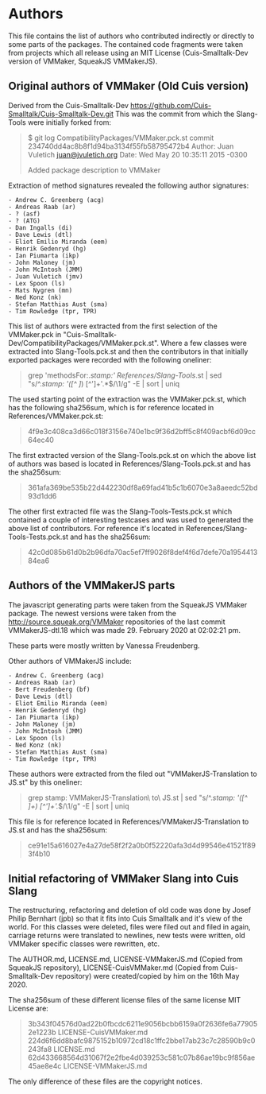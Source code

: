 # Authors

This file contains the list of authors who contributed indirectly or directly
to some parts of the packages. The contained code fragments were taken from
projects which all release using an MIT License (Cuis-Smalltalk-Dev version of VMMaker,
SqueakJS VMMakerJS).

## Original authors of VMMaker (Old Cuis version)

Derived from the Cuis-Smalltalk-Dev https://github.com/Cuis-Smalltalk/Cuis-Smalltalk-Dev.git
This was the commit from which the Slang-Tools were initially forked from:

> $ git log CompatibilityPackages/VMMaker.pck.st 
> commit 234740dd4ac8b8f1d94ba3134f55fb58795472b4
> Author: Juan Vuletich <juan@jvuletich.org>
> Date:   Wed May 20 10:35:11 2015 -0300
>
>   Added package description to VMMaker

Extraction of method signatures revealed the following author signatures:

    - Andrew C. Greenberg (acg) 
    - Andreas Raab (ar)
    - ? (asf)
    - ? (ATG)
    - Dan Ingalls (di)
    - Dave Lewis (dtl)
    - Eliot Emilio Miranda (eem)
    - Henrik Gedenryd (hg)
    - Ian Piumarta (ikp)
    - John Maloney (jm)
    - John McIntosh (JMM)
    - Juan Vuletich (jmv)
    - Lex Spoon (ls)
    - Mats Nygren (mn)
    - Ned Konz (nk)
    - Stefan Matthias Aust (sma)
    - Tim Rowledge (tpr, TPR)

This list of authors were extracted from the first selection of the
VMMaker.pck in "Cuis-Smalltalk-Dev/CompatibilityPackages/VMMaker.pck.st".
Where a few classes were extracted into Slang-Tools.pck.st and then the
contributors in that initially exported packages were recorded with 
the following oneliner:
> grep 'methodsFor:.*stamp:' References/Slang-Tools*.st | sed "s/^.*stamp: '([^ ]*) [^']+'.*$/\1/g" -E | sort | uniq

The used starting point of the extraction was the VMMaker.pck.st,
which has the following sha256sum, which is for reference located
in References/VMMaker.pck.st:
> 4f9e3c408ca3d66c018f3156e740e1bc9f36d2bff5c8f409acbf6d09cc64ec40

The first extracted version of the Slang-Tools.pck.st on which
the above list of authors was based is located in References/Slang-Tools.pck.st
and has the sha256sum:
> 361afa369be535b22d442230df8a69fad41b5c1b6070e3a8aeedc52bd93d1dd6

The other first extracted file was the Slang-Tools-Tests.pck.st which
contained a couple of interesting testcases and was used to generated
the above list of contributors. For reference it's located in References/Slang-Tools-Tests.pck.st
and has the sha256sum:
> 42c0d085b61d0b2b96dfa70ac5ef7ff9026f8def4f6d7defe70a195441384ea6


## Authors of the VMMakerJS parts

The javascript generating parts were taken from the SqueakJS VMMaker package.
The newest versions were taken from the http://source.squeak.org/VMMaker repositories
of the last commit VMMakerJS-dtl.18 which was made 29. February 2020 at 02:02:21 pm.

These parts were mostly written by Vanessa Freudenberg.

Other authors of VMMakerJS include:

    - Andrew C. Greenberg (acg)
    - Andreas Raab (ar)
    - Bert Freudenberg (bf)
    - Dave Lewis (dtl)
    - Eliot Emilio Miranda (eem)
    - Henrik Gedenryd (hg)
    - Ian Piumarta (ikp)
    - John Maloney (jm)
    - John McIntosh (JMM)
    - Lex Spoon (ls)
    - Ned Konz (nk)
    - Stefan Matthias Aust (sma)
    - Tim Rowledge (tpr, TPR)

These authors were extracted from the filed out "VMMakerJS-Translation to JS.st"
by this oneliner:
> grep stamp: VMMakerJS-Translation\ to\ JS.st | sed "s/^.*stamp: '([^ ]+) [^']+'.*$/\1/g" -E | sort | uniq

This file is for reference located in References/VMMakerJS-Translation to JS.st
and has the sha256sum:
> ce91e15a616027e4a27de58f2f2a0b0f52220afa3d4d99546e41521f893f4b10


## Initial refactoring of VMMaker Slang into Cuis Slang

The restructuring, refactoring and deletion of old code was done by
Josef Philip Bernhart (jpb) so that it fits into Cuis Smalltalk and
it's view of the world. For this classes were deleted, files were filed
out and filed in again, carriage returns were translated to newlines,
new tests were written, old VMMaker specific classes were rewritten, etc.

The AUTHOR.md, LICENSE.md, LICENSE-VMMakerJS.md (Copied from SqueakJS
repository), LICENSE-CuisVMMaker.md (Copied from Cuis-Smalltalk-Dev
repository) were created/copied by him on the 16th May 2020.

The sha256sum of these different license files of the same license
MIT License are:

> 3b343f04576d0ad22b0fbcdc6211e9056bcbb6159a0f2636fe6a779052e1223b  LICENSE-CuisVMMaker.md
> 224d6f6dd8bafc9875152b10972cd18c1ffc2bbe17ab23c7c28590b9c0243fa8  LICENSE.md
> 62d433668564d31067f2e2fbe4d039253c581c07b86ae19bc9f856ae45ae8e4c  LICENSE-VMMakerJS.md

The only difference of these files are the copyright notices.
